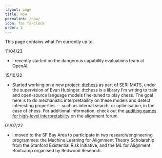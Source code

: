 ```yaml
---
layout: page
title: Now
permalink: /now/
icon: fas fa-clock
order: 2
---
```


This page contains what I'm currently up to.

11/04/23
- I recently started on the dangerous capability evaluations team at OpenAI.

15/10/22
- Started working on a new project: [dtchess](https://github.com/inwaves/dtchess) as part of SERI MATS, under the supervision of Evan Hubinger. dtchess is a library I'm writing to train and open-source language models fine-tuned to play chess. The goal here is to do mechanistic interpretability on these models and detect interesting properties -- such as internal search, or optimisation, in the case of chess. For additional information, check out the [auditing games for high-level
interpretability](https://www.alignmentforum.org/posts/EbL5W5ccwfbqFiYBJ/auditing-games-for-high-level-interpretability-1) on the alignment forum.

01/07/22
- I moved to the SF Bay Area to participate in two research/engineering programmes: the Machine Learning for Aligmment Theory Scholarship from the Stanford Existential Risk Initiative, and the ML for Alignment Bootcamp organised by Redwood Research. 

